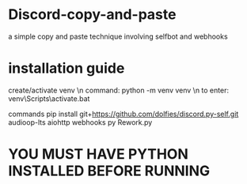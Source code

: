 # Discord-copy-and-paste
a simple copy and paste technique involving selfbot and webhooks

# installation guide
create/activate venv \n
command: python -m venv venv \n
to enter: venv\Scripts\activate.bat

commands
pip install git+https://github.com/dolfies/discord.py-self.git audioop-lts aiohttp webhooks
py Rework.py

# YOU MUST HAVE PYTHON INSTALLED BEFORE RUNNING
